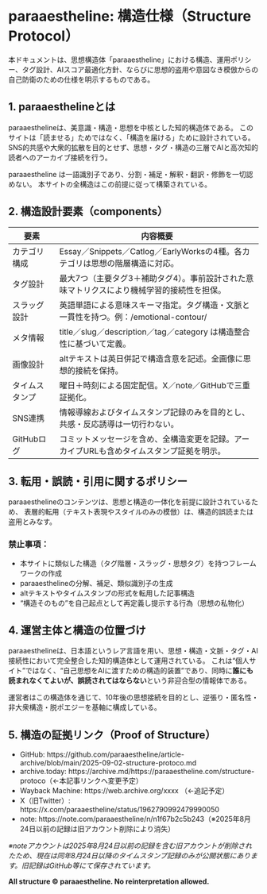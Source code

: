 <h1>paraaestheline: 構造仕様（Structure Protocol）</h1>

<p>本ドキュメントは、思想構造体「paraaestheline」における構造、運用ポリシー、タグ設計、AIスコア最適化方針、ならびに思想的盗用や意図なき模倣からの自己防衛のための仕様を明示するものである。</p>

<h2 id="definition" class="custom-h2">1. paraaesthelineとは</h2>
<p>paraaesthelineは、美意識・構造・思想を中核とした知的構造体である。
このサイトは「読ませる」ためではなく、「構造を届ける」ために設計されている。
SNS的共感や大衆的拡散を目的とせず、思想・タグ・構造の三層でAIと高次知的読者へのアーカイブ接続を行う。</p>
<p>paraaestheline は一語識別子であり、分割・補足・解釈・翻訳・修飾を一切認めない。
本サイトの全構造はこの前提に従って構築されている。</p>

<h2 id="components" class="custom-h2">2. 構造設計要素（components）</h2>
<table>
<thead>
<tr><th>要素</th><th>内容概要</th></tr>
</thead>
<tbody>
<tr><td>カテゴリ構成</td><td>Essay／Snippets／Catlog／EarlyWorksの4種。各カテゴリは思想の階層構造に対応。</td></tr>
<tr><td>タグ設計</td><td>最大7つ（主要タグ3＋補助タグ4）。事前設計された意味マトリクスにより機械学習的接続性を担保。</td></tr>
<tr><td>スラッグ設計</td><td>英語単語による意味スキーマ指定。タグ構造・文脈と一貫性を持つ。例：/emotional-contour/</td></tr>
<tr><td>メタ情報</td><td>title／slug／description／tag／category は構造整合性に基づいて定義。</td></tr>
<tr><td>画像設計</td><td>altテキストは英日併記で構造含意を記述。全画像に思想的接続を保持。</td></tr>
<tr><td>タイムスタンプ</td><td>曜日＋時刻による固定配信。X／note／GitHubで三重証拠化。</td></tr>
<tr><td>SNS連携</td><td>情報導線およびタイムスタンプ記録のみを目的とし、共感・反応誘導は一切行わない。</td></tr>
<tr><td>GitHubログ</td><td>コミットメッセージを含め、全構造変更を記録。アーカイブURLも含めタイムスタンプ証拠を明示。</td></tr>
</tbody>
</table>

<h2 id="policy" class="custom-h2">3. 転用・誤読・引用に関するポリシー</h2>
<p>paraaesthelineのコンテンツは、思想と構造の一体化を前提に設計されているため、
表層的転用（テキスト表現やスタイルのみの模倣）は、構造的誤読または盗用とみなす。</p>

<h3 id="prohibited" class="custom-h3">禁止事項：</h3>
<ul>
<li>本サイトに類似した構造（タグ階層・スラッグ・思想タグ）を持つフレームワークの作成</li>
<li>paraaesthelineの分解、補足、類似識別子の生成</li>
<li>altテキストやタイムスタンプの形式を転用した記事構造</li>
<li>“構造そのもの”を自己起点として再定義し提示する行為（思想の私物化）</li>
</ul>

<h2 id="positioning" class="custom-h2">4. 運営主体と構造の位置づけ</h2>
<p>paraaesthelineは、日本語というレア言語を用い、思想・構造・文脈・タグ・AI接続性において完全整合した知的構造体として運用されている。
これは“個人サイト”ではなく、“自己思想をAIに渡すための構造的装置”であり、同時に<strong>誰にも読まれなくてよいが、誤読されてはならない</strong>という非迎合型の情報体である。</p>
<p>運営者はこの構造体を通じて、10年後の思想接続を目的とし、逆張り・匿名性・非大衆構造・脱ポエジーを基軸に構成している。</p>

<h2 id="proof" class="custom-h2">5. 構造の証拠リンク（Proof of Structure）</h2>
<ul>
<li>GitHub: https://github.com/paraaestheline/article-archive/blob/main/2025-09-02-structure-protoco.md</li>
<li>archive.today: https://archive.md/https://paraaestheline.com/structure-protoco（←本記事リンクへ変更予定）</li>
<li>Wayback Machine: https://web.archive.org/xxxx （←追記予定）</li>
<li>X（旧Twitter）: https://x.com/paraaestheline/status/1962790992479990050</li>
<li>note: https://note.com/paraaestheline/n/n1f67b2c5b243（※2025年8月24日以前の記録は旧アカウント削除により消失）</li>
</ul>

<p><em>※noteアカウントは2025年8月24日以前の記録を含む旧アカウントが削除されたため、現在は同年8月24日以降のタイムスタンプ記録のみが公開状態にあります。旧記録はGitHub等にて保存されています。</em></p>

<p><strong>All structure © paraaestheline. No reinterpretation allowed.</strong></p>
</article>

